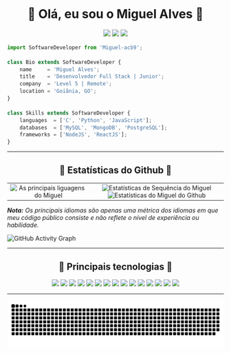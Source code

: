 <!-- Título -->
<h1 align="center">🔶 Olá, eu sou o Miguel Alves 🔶</h1>

<!-- Redes Sociais -->
<p align="center">  
  <a href="mailto:miguelalves1258@gmail.com" target="_blank"><img src="https://img.shields.io/badge/-Email-0D1117?style=for-the-badge&logo=gmail&logoColor=FFA64C"></a>
  <a href="https://www.linkedin.com/in/miguel-acb9/" target="_blank"><img src="https://img.shields.io/badge/-LinkedIn-0D1117?style=for-the-badge&logo=linkedin&logoColor=FFA64C"></a> 
  <a href="https://www.instagram.com/miguel_acb9/" target="_blank"><img src="https://img.shields.io/badge/-Instagram-0D1117?style=for-the-badge&logo=instagram&logoColor=FFA64C"></a>
</p>


<!-- Descrição -->
```js
import SoftwareDeveloper from 'Miguel-acb9';

class Bio extends SoftwareDeveloper {
    name     = 'Miguel Alves';
    title    = 'Desenvolvedor Full Stack | Junior';
    company  = 'Level 5 | Remote';
    location = 'Goiânia, GO';
}

class Skills extends SoftwareDeveloper {
    languages  = ['C', 'Python', 'JavaScript'];
    databases  = ['MySQL', 'MongoDB', 'PostgreSQL'];
    frameworks = ['NodeJS', 'ReactJS'];
}
```

___
<!-- Estatísticas do Github -->
<h2 align="center">🔶 Estatísticas do Github 🔶</h2>                                                                                                                     
<table border="0">
    <tr border="0">
        <td width="38%" align="center">
            <img alt="As principais liguagens do Miguel" src="https://github-readme-stats.anuraghazra1.vercel.app/api/top-langs/?username=Miguel-acb9&theme=react&hide_border=true&bg_color=161B22&title_color=FFA64C&text_color=F04A2F&icon_color=F04A2F&langs_count=10&langs_count=10"/>
        </td>
        <td width="62%" align="center">
            <img alt="Estatísticas de Sequência do Miguel" src="https://github-readme-streak-stats.herokuapp.com/?user=Miguel-acb9&hide_border=true&theme=react&background=161B22&ring=A5D6F1&fire=F04A2F&dates=A5D6F1&currStreakLabel=FFA64C&sideLabels=FFA64C&currStreakNum=F04A2F&sideNums=F04A2F" />
            <img alt="Estatísticas do Miguel do Github" src="https://github-readme-stats.vercel.app/api?username=Miguel-acb9&show_icons=true&include_all_commits=true&count_private=true&theme=react&hide_border=true&bg_color=161B22&title_color=FFA64C&icon_color=F04A2F"/>
        </td>
    </tr>
</table>
<i>
    <b>Nota:</b> Os principais idiomas são apenas uma métrica dos idiomas em que 
    meu código público consiste e não reflete o nível de experiência ou habilidade.
</i>

<!-- Gráfico de Contribuição -->
![GitHub Activity Graph](https://activity-graph.herokuapp.com/graph?username=Miguel-acb9&bg_color=161B22&color=FFA64C&line=A5D6F1&point=F04A2F&hide_border=true)

___
<!-- Principais Linguagens -->
<h2 align="center">🔶 Principais tecnologias 🔶</h2>     
<p align="center">
    <a href="#"><img src="https://img.shields.io/badge/-HTML5-0D1117?style=flat-square&logo=html5&logoColor=FFA64C"></a>
    <a href="#"><img src="https://img.shields.io/badge/-CSS3-0D1117?style=flat-square&logo=css3&logoColor=FFA64C"></a>
    <a href="#"><img src="https://img.shields.io/badge/-JavaScript-0D1117?style=flat-square&logo=javascript&logoColor=FFA64C"></a>
    <a href="#"><img src="https://img.shields.io/badge/-TypeScript-0D1117?style=flat-square&logo=typescript&logoColor=FFA64C"></a>
    <a href="#"><img src="https://img.shields.io/badge/-React-0D1117?style=flat-square&logo=react&logoColor=FFA64C"></a>
    <a href="#"><img src="https://img.shields.io/badge/-Nodejs-0D1117?style=flat-square&logo=Node.js&logoColor=FFA64C"></a>
    <a href="#"><img src="https://img.shields.io/badge/-Python-0D1117?style=flat-square&logo=Python&logoColor=FFA64C"></a>
    <a href="#"><img src="https://img.shields.io/badge/-Git-0D1117?style=flat-square&logo=git&logoColor=FFA64C"></a>
    <a href="#"><img src="https://img.shields.io/badge/-GitHub-0D1117?style=flat-square&logo=github&logoColor=FFA64C"></a>
    <a href="#"><img src="https://img.shields.io/badge/SQL%20-%230D1117.svg?style=flat-square&logo=amazon-dynamodb&logoColor=FFA64C"></a>
    <a href="#"><img src="https://img.shields.io/badge/-MySQL-0D1117?style=flat-square&logo=mysql&logoColor=FFA64C"></a>
    <a href="#"><img src="https://img.shields.io/badge/-PostgreSQL-0D1117?style=flat-square&logo=postgresql&logoColor=FFA64C"></a>
    <a href="#"><img src="https://img.shields.io/badge/-MongoDB-0D1117?style=flat-square&logo=mongodb&logoColor=FFA64C"></a>
    <a href="#"><img src="https://img.shields.io/badge/Bash%20-%230D1117.svg?style=flat-square&logo=gnu-bash&logoColor=FFA64C"></a>
    <a href="#"><img src="https://img.shields.io/badge/Markdown-%230D1117.svg?style=flat-square&logo=markdown&logoColor=FFA64C"></a>
</p>

___
<!-- Animação da Cobra -->
![Snake animation](https://github.com/Miguel-acb9/Miguel-acb9/blob/output/github-contribution-grid-snake.svg)

<!--
Amarelo: #FFC83D
Verde: #13A10E
Cinza: #613D30
Laranja: #AF4B18

Vermelho: #F04A2F
Laranja: #FFA64C
Azul: #A5D6F1
Fundo: #161B22
-->
